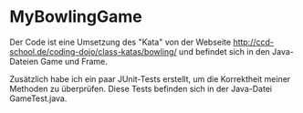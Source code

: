 # MyBowlingGame

Der Code ist eine Umsetzung des "Kata" von der Webseite 
http://ccd-school.de/coding-dojo/class-katas/bowling/
und befindet sich in den Java-Dateien Game und Frame.

Zusätzlich habe ich ein paar JUnit-Tests erstellt, um die
Korrektheit meiner Methoden zu überprüfen. Diese Tests
befinden sich in der Java-Datei GameTest.java.
